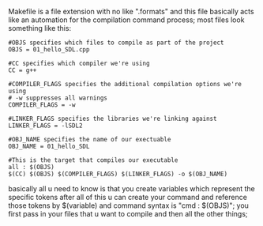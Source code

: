 Makefile is a file extension with no like ".formats" and this file basically acts like an automation for the compilation command process; most files look something like this:
```
#OBJS specifies which files to compile as part of the project
OBJS = 01_hello_SDL.cpp

#CC specifies which compiler we're using
CC = g++

#COMPILER_FLAGS specifies the additional compilation options we're using
# -w suppresses all warnings
COMPILER_FLAGS = -w

#LINKER_FLAGS specifies the libraries we're linking against
LINKER_FLAGS = -lSDL2

#OBJ_NAME specifies the name of our exectuable
OBJ_NAME = 01_hello_SDL

#This is the target that compiles our executable
all : $(OBJS)
$(CC) $(OBJS) $(COMPILER_FLAGS) $(LINKER_FLAGS) -o $(OBJ_NAME)

```
basically all u need to know is that you create variables which represent the specific tokens after all of this u can create your command and reference those tokens by $(variable) and command syntax is "cmd : $(OBJS)"; you first pass in your files that u want to compile and then all the other things;